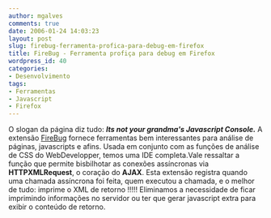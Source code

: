 ```yaml
---
author: mgalves
comments: true
date: 2006-01-24 14:03:23
layout: post
slug: firebug-ferramenta-profica-para-debug-em-firefox
title: FireBug - Ferramenta profiça para debug em Firefox
wordpress_id: 40
categories:
- Desenvolvimento
tags:
- Ferramentas
- Javascript
- Firefox
---
```


O slogan da página diz tudo: _**Its not your grandma's Javascript Console.**_ A extensão [FireBug](http://www.joehewitt.com/software/firebug/) fornece ferramentas bem interessantes para análise de páginas, javascripts e afins. Usada em conjunto com as funções de análise de CSS do WebDevelopper, temos uma IDE completa.Vale ressaltar a função que permite bisbilhotar as conexões assíncronas via **HTTPXMLRequest**, o coração do **AJAX**. Esta extensão registra quando uma chamada assíncrona foi feita, quem executou a chamada, e o melhor de tudo: imprime o XML de retorno !!!!! Eliminamos a necessidade de ficar imprimindo informações no servidor ou ter que gerar javascript extra para exibir o conteúdo de retorno.
